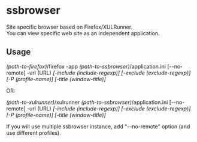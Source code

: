 ssbrowser
=========

Site specific browser based on Firefox/XULRunner.  
You can view specific web site as an independent application.

Usage
-----

_(path-to-firefox)_/firefox -app _(path-to-ssbrowser)_/application.ini [--no-remote] -url (URL) _[-include (include-regexp)]_ _[-exclude (exclude-regexp)]_ _[-P (profile-name)]_ _[-title (window-title)]_

OR:

_(path-to-xulrunner)_/xulrunner _(path-to-ssbrowser)_/application.ini [--no-remote] -url (URL) _[-include (include-regexp)]_ _[-exclude (exclude-regexp)]_ _[-P (profile-name)]_ _[-title (window-title)]_

If you will use multiple ssbrowser instance, add "--no-remote" option (and use different profiles).


